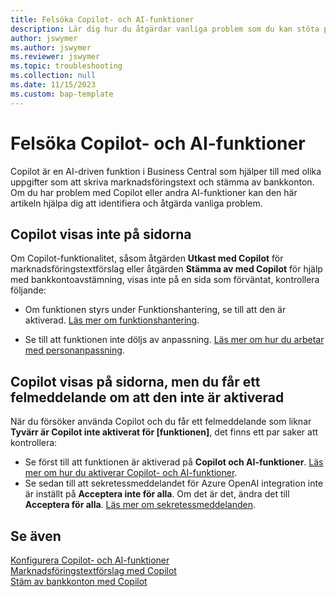 ```yaml
---
title: Felsöka Copilot- och AI-funktioner
description: Lär dig hur du åtgärdar vanliga problem som du kan stöta på när du arbetar med Copilot- och AI-funktioner i Business Central.
author: jswymer
ms.author: jswymer
ms.reviewer: jswymer
ms.topic: troubleshooting
ms.collection: null
ms.date: 11/15/2023
ms.custom: bap-template
---
```

# Felsöka Copilot- och AI-funktioner

Copilot är en AI-driven funktion i Business Central som hjälper till med olika uppgifter som att skriva marknadsföringstext och stämma av bankkonton. Om du har problem med Copilot eller andra AI-funktioner kan den här artikeln hjälpa dig att identifiera och åtgärda vanliga problem.

## Copilot visas inte på sidorna

Om Copilot-funktionalitet, såsom åtgärden **Utkast med Copilot** för marknadsföringstextförslag eller åtgärden **Stämma av med Copilot** för hjälp med bankkontoavstämning, visas inte på en sida som förväntat, kontrollera följande:

- Om funktionen styrs under Funktionshantering, se till att den är aktiverad. [Läs mer om funktionshantering](admin-feature-management.md).

- Se till att funktionen inte döljs av anpassning. [Läs mer om hur du arbetar med personanpassning](ui-personalization-user.md).

## Copilot visas på sidorna, men du får ett felmeddelande om att den inte är aktiverad

När du försöker använda Copilot och du får ett felmeddelande som liknar **Tyvärr är Copilot inte aktiverat för \[funktionen\]**, det finns ett par saker att kontrollera:

- Se först till att funktionen är aktiverad på **Copilot och AI-funktioner**. [Läs mer om hur du aktiverar Copilot- och AI-funktioner](enable-ai.md#activate-features). 
- Se sedan till att sekretessmeddelandet för Azure OpenAI integration inte är inställt på **Acceptera inte för alla**. Om det är det, ändra det till **Acceptera för alla**. [Läs mer om sekretessmeddelanden](privacy-notices-status.md).

## Se även

[Konfigurera Copilot- och AI-funktioner](enable-ai.md)  
[Marknadsföringstextförslag med Copilot](ai-overview.md)  
[Stäm av bankkonton med Copilot](bank-reconciliation-with-copilot.md)  

